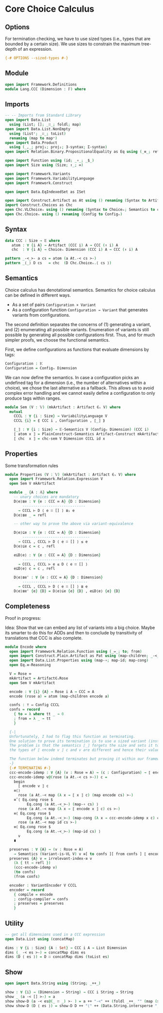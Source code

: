 # Core Choice Calculus

## Options

For termination checking, we have to use sized types (i.e., types that are bounded by a certain size).
We use sizes to constrain the maximum tree-depth of an expression.
```agda
{-# OPTIONS --sized-types #-}
```

## Module

```agda
open import Framework.Definitions
module Lang.CCC (Dimension : 𝔽) where
```

## Imports
```agda
-- -- Imports from Standard Library
open import Data.List
  using (List; []; _∷_; foldl; map)
open import Data.List.NonEmpty
  using (List⁺; _∷_; toList)
  renaming (map to map⁺)
open import Data.Product
  using (_,_; proj₁; proj₂; ∃-syntax; Σ-syntax)
open import Relation.Binary.PropositionalEquality as Eq using (_≡_; refl; sym)

open import Function using (id; _∘_; _$_)
open import Size using (Size; ↑_; ∞)

open import Framework.Variants
open import Framework.VariabilityLanguage
open import Framework.Construct

open import Data.EqIndexedSet as ISet

open import Construct.Artifact as At using () renaming (Syntax to Artifact; Construct to Artifact-Construct)
import Construct.Choices as Chc
open Chc.VLChoiceₙ using () renaming (Syntax to Choiceₙ; Semantics to chc-sem)
open Chc.Choiceₙ using () renaming (Config to Configₙ)
```

## Syntax

```agda
data CCC : Size → 𝔼 where
   atom : ∀ {i A} → Artifact (CCC i) A → CCC (↑ i) A
   chc  : ∀ {i A} → Choiceₙ Dimension (CCC i) A → CCC (↑ i) A

pattern _-<_>- a cs = atom (a At.-< cs >-)
pattern _⟨_⟩ D cs   = chc  (D Chc.Choiceₙ.⟨ cs ⟩)
```

## Semantics

Choice calculus has denotational semantics.
Semantics for choice calculus can be defined in different ways.
- As a set of pairs `Configuration × Variant`
- As a configuration function `Configuration → Variant` that generates variants from configurations.

The second definition separates the concerns of (1) generating a variant, and (2) enumerating all possible variants.
Enumeration of variants is still possible by generating all possible configurations first.
Thus, and for much simpler proofs, we choose the functional semantics.

First, we define configurations as functions that evaluate dimensions by tags:
```agda
Configuration : 𝕂
Configuration = Configₙ Dimension
```

We can now define the semantics.
In case a configuration picks an undefined tag for a dimension (i.e., the number of alternatives within a choice), we chose the last alternative as a fallback.
This allows us to avoid complex error handling and we cannot easily define a configuration to only produce tags within ranges.
```agda
module Sem (V : 𝕍) (mkArtifact : Artifact ∈ₛ V) where
  mutual
    CCCL : ∀ {i : Size} → VariabilityLanguage V
    CCCL {i} = ⟪ CCC i , Configuration , ⟦_⟧ ⟫

    ⟦_⟧ : ∀ {i : Size} → 𝔼-Semantics V (Configₙ Dimension) (CCC i)
    ⟦ atom x ⟧ = PlainConstruct-Semantics Artifact-Construct mkArtifact CCCL x
    ⟦ chc  x ⟧ = chc-sem V Dimension CCCL id x
```

## Properties

Some transformation rules
```agda
module Properties (V : 𝕍) (mkArtifact : Artifact ∈ₛ V) where
  open import Framework.Relation.Expression V
  open Sem V mkArtifact

  module _ {A : 𝔸} where
    -- unary choices are mandatory
    D⟨e⟩≣e : ∀ {e : CCC ∞ A} {D : Dimension}
        -----------------------------
      → CCCL ⊢ D ⟨ e ∷ [] ⟩ ≣₁ e
    D⟨e⟩≣e _ = refl

    -- other way to prove the above via variant-equivalence

    D⟨e⟩⊆e : ∀ {e : CCC ∞ A} {D : Dimension}
        -------------------------------
      → CCCL , CCCL ⊢ D ⟨ e ∷ [] ⟩ ≤ e
    D⟨e⟩⊆e c = c , refl

    e⊆D⟨e⟩ : ∀ {e : CCC ∞ A} {D : Dimension}
        -------------------------------
      → CCCL , CCCL ⊢ e ≤ D ⟨ e ∷ [] ⟩
    e⊆D⟨e⟩ c = c , refl

    D⟨e⟩≣e' : ∀ {e : CCC ∞ A} {D : Dimension}
        ------------------------------
      → CCCL , CCCL ⊢ D ⟨ e ∷ [] ⟩ ≣ e
    D⟨e⟩≣e' {e} {D} = D⟨e⟩⊆e {e} {D} , e⊆D⟨e⟩ {e} {D}
```

## Completeness

Proof in progress:

Idea: Show that we can embed any list of variants into a big choice.
Maybe its smarter to do this for ADDs and then to conclude by transitivity of translations that CCC is also complete.

```agda
module Encode where
  open import Framework.Relation.Function using (_⇔_; to; from)
  open import Construct.Plain.Artifact as Pat using (map-children; _-<_>-)
  open import Data.List.Properties using (map-∘; map-id; map-cong)
  open Eq.≡-Reasoning

  V = Rose ∞
  mkArtifact = Artifact∈ₛRose
  open Sem V mkArtifact

  encode : ∀ {i} {A} → Rose i A → CCC ∞ A
  encode (rose a) = atom (map-children encode a)

  confs : ⊤ ⇔ Config CCCL
  confs = record
    { to = λ where tt _ → 0
    ; from = λ _ → tt
    }

  {-|
  Unfortunately, I had to flag this function as terminating.
  One solution to prove its termination is to use a sized variant (instead of using ∞).
  The problem is that the semantics ⟦_⟧ forgets the size and sets it to ∞ and hence,
  the types of ⟦ encode v ⟧ c and v are different and hence their values can never be equivalent regarding ≡.

  The function below indeed terminates but proving it within our framework became a _technical_ challenge (not a mathematical one) for which I found no solution yet.
  -}
  {-# TERMINATING #-}
  ccc-encode-idemp : ∀ {A} (v : Rose ∞ A) → (c : Configuration) → ⟦ encode v ⟧ c ≡ v
  ccc-encode-idemp v@(rose (a At.-< cs >-)) c =
    begin
      ⟦ encode v ⟧ c
    ≡⟨⟩
      rose (a At.-< map (λ x → ⟦ x ⟧ c) (map encode cs) >-)
    ≡˘⟨ Eq.cong rose $
          Eq.cong (a At.-<_>-) (map-∘ cs) ⟩
      rose (a At.-< map (λ x → ⟦ encode x ⟧ c) cs >-)
    ≡⟨ Eq.cong rose $
          Eq.cong (a At.-<_>-) (map-cong (λ x → ccc-encode-idemp x c) cs) ⟩
      rose (a At.-< map id cs >-)
    ≡⟨ Eq.cong rose $
          Eq.cong (a At.-<_>-) (map-id cs) ⟩
      v
    ∎

  preserves : ∀ {A} → (v : Rose ∞ A)
    → Semantics (Variant-is-VL V) v ≅[ to confs ][ from confs ] ⟦ encode v ⟧
  preserves {A} v = irrelevant-index-≅ v
    (λ { tt → refl })
    (ccc-encode-idemp v)
    (to confs)
    (from confs)

  encoder : VariantEncoder V CCCL
  encoder = record
    { compile = encode
    ; config-compiler = confs
    ; preserves = preserves
    }
```


## Utility

```agda
-- get all dimensions used in a CCC expression
open Data.List using (concatMap)

dims : ∀ {i : Size} {A : Set} → CCC i A → List Dimension
dims (_ -< es >-) = concatMap dims es
dims (D ⟨ es ⟩) = D ∷ concatMap dims (toList es)
```

## Show

```agda
open import Data.String using (String; _++_)

show : ∀ {i} → (Dimension → String) → CCC i String → String
show _ (a -< [] >-) = a
show show-D (a -< es@(_ ∷ _) >- ) = a ++ "-<" ++ (foldl _++_ "" (map (show show-D) es)) ++ ">-"
show show-D (D ⟨ es ⟩) = show-D D ++ "⟨" ++ (Data.String.intersperse ", " (toList (map⁺ (show show-D) es))) ++ "⟩"
```
